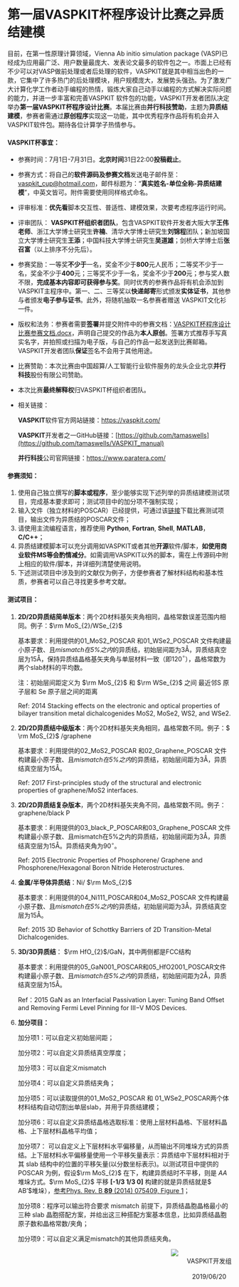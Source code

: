 # 第一届VASPKIT杯程序设计比赛之异质结建模

目前，在第一性原理计算领域，Vienna Ab initio simulation package (VASP)已经成为应用最广泛、用户数量最庞大、发表论文最多的软件包之一。市面上已经有不少可以对VASP做前处理或者后处理的软件，VASPKIT就是其中相当出色的一款，它集中了许多热门的后处理模块，用户规模庞大，发展势头强劲。为了激发广大计算化学工作者动手编程的热情，锻炼大家自己动手以编程的方式解决实际问题的能力，并进一步丰富和完善VASPKIT 软件包的功能，VASPKIT开发者团队决定举办**第一届VASPKIT杯程序设计比赛**。本届比赛由**并行科技赞助**，主题为**异质结建模**，参赛者需通过**原创程序**实现这一功能，其中优秀程序作品将有机会并入VASPKIT软件包。期待各位计算学子热情参与。

####  **VASPKIT杯事宜：**

- 参赛时间：7月1日-7月31日。**北京时间**31日22:00**投稿截止**。
- 参赛方式：将自己的**软件源码及参赛文档**发送电子邮件至：[vaspkit_cup@hotmail.com](mailto:vaspkit_cup@hotmail.com)，邮件标题为：“**真实姓名-单位全称-异质结建模**”，中英文皆可。附件需要使用同样格式命名。
- 评审标准：**优先看**脚本交互性、普适性、建模效果，次要考虑程序运行时间。
- 评审团队： **VASPKIT杯组织者团队**，包含VASPKIT软件开发者大阪大学**王伟老师**、浙江大学博士研究生**许楠**、清华大学博士研究生**刘锦程**团队；新加坡国立大学博士研究生**王添**；中国科技大学博士研究生**吴道雄**；剑桥大学博士后**张召富**（以上排序不分先后）。
- 参赛奖励：一等奖**不少于**一名，奖金不少于**800**元人民币；二等奖不少于一名，奖金不少于**400**元；三等奖不少于一名，奖金不少于**200**元；参与奖人数不限，**完成基本内容即可获得参与奖**。同时优秀的参赛作品将有机会添加到VASPKIT主程序中。第一、二、三等奖以**快递邮寄**形式颁发**实体证书**，其他参与者颁发**电子参与证书**。此外，将随机抽取一名参赛者赠送 VASPKIT文化衫一件。
- 版权和法务：参赛者需要**签署**并提交附件中的参赛文档：<a href="VASPKIT杯程序设计比赛参赛文档.docx">VASPKIT杯程序设计比赛参赛文档.docx</a>，声明自己提交的作品为**本人原创**。签署方式推荐手写真实名字，并拍照或扫描为电子版，与自己的作品一起发送到比赛邮箱。VASPKIT开发者团队**保证**签名不会用于其他用途。
- 比赛赞助：本次比赛由中国超算/人工智能行业软件服务的龙头企业北京**并行科技**股份有限公司赞助。

- 本次比赛**最终解释权**归VASPKIT杯组织者团队。

- 相关链接：

  **VASPKIT**软件官方网站链接：<https://vaspkit.com/>

  **VASPKIT**开发者之一GitHub链接：[https://github.com/tamaswells](https://github.com/tamaswells/VASPKIT_manual) 

  **并行科技**公司官网链接：<https://www.paratera.com/>

#### **参赛须知：**

1. 使用自己独立撰写的**脚本或程序**，至少能够实现下述列举的异质结建模测试项目，完成基本要求即可；测试项目中的加分项不强制实现；
2. 输入文件（独立材料的POSCAR）已经提供，可通过该<a href="vaspkit_cup_structure.rar">链接</a>下载比赛测试项目，输出文件为异质结的POSCAR文件；
3. 请使用主流编程语言，推荐使用 **Python**, **Fortran**, **Shell**, **MATLAB**，**C/C++**；
4. 异质结建模脚本可以充分调用如VASPKIT或者其他**开源**软件/脚本，**如使用商业软件MS等会酌情减分**。如需调用VASPKIT以外的脚本，需在上传源码中附上相应的软件/脚本，并详细列清楚使用说明。
5. 下述测试项目中涉及到的文献仅为例子，方便参赛者了解材料结构和基本性质，参赛者可以自己寻找更多参考文献。

#### **测试项目：**

1. **2D/2D异质结简单版本**：两个2D材料基矢夹角相同，晶格常数误差范围内相同。例子：$\rm MoS_{2}/WSe_{2}$

   基本要求：利用提供的01_MoS2_POSCAR 和01_WSe2_POSCAR 文件构建最小原子数、且*mismatch在5%之内*的异质结，初始层间距为3Å，异质结真空层为15Å，保持异质结晶格基矢夹角与单层材料一致（即120$^{\circ}$），晶格常数为两个slab材料的平均数。

   注：初始层间距定义为 $\rm MoS_{2}​$ 和 $\rm WSe_{2}​$ 之间 最近邻S 原子层和 Se 原子层之间的距离

   Ref: 2014 Stacking effects on the electronic and optical properties of bilayer transition metal dichalcogenides MoS2, MoSe2, WS2, and WSe2.

    

   

2. **2D/2D异质结中级版本**：两个2D材料基矢夹角相同，晶格常数不同。例子：$ \rm MoS_{2}$ /graphene

   基本要求：利用提供的02_MoS2_POSCAR 和02_Graphene_POSCAR 文件构建最小原子数、且*mismatch在5%之内*的异质结，初始层间距为3Å，异质结真空层为15Å。

   Ref: 2017 First-principles study of the structural and electronic properties of graphene/MoS2 interfaces.

 



3. **2D/2D异质结复杂版本**，两个2D材料基矢夹角不同，晶格常数不同。例子：graphene/black P

   基本要求：利用提供的03_black_P_POSCAR和03_Graphene_POSCAR 文件构建最小原子数、且mismatch在5%之内的异质结，初始层间距为3Å，异质结真空层为15Å。异质结夹角为90$^{\circ}$。

   Ref: 2015 Electronic Properties of Phosphorene/ Graphene and Phosphorene/Hexagonal Boron Nitride Heterostructures.



4. **金属/半导体异质结**：Ni/ $\rm MoS_{2}$ 

   基本要求：利用提供的04_Ni111_POSCAR和04_MoS2_POSCAR 文件构建最小原子数、且*mismatch在5%之内*的异质结，初始层间距为3Å，异质结真空层为15Å。

   Ref: 2015 3D Behavior of Schottky Barriers of 2D Transition-Metal Dichalcogenides.

 



5. **3D/3D异质结**：  $\rm HfO_{2}$/GaN，其中两侧都是FCC结构

   基本要求：利用提供的05_GaN001_POSCAR和05_HfO2001_POSCAR文件构建最小原子数、且*mismatch在5%之内*的异质结，初始层间距为2Å，异质结真空层为15Å。

   Ref：2015 GaN as an Interfacial Passivation Layer: Tuning Band Offset and Removing Fermi Level Pinning for III−V MOS Devices.

   

6.  **加分项目：**

    加分项1：可以自定义初始层间距；

    加分项2：可以自定义异质结真空厚度；

    加分项3：可以自定义mismatch

    加分项4：可以自定义异质结夹角；

    加分项5：可以读取提供的01_MoS2_POSCAR 和 01_WSe2_POSCAR两个体材料结构自动切割出单层slab，并用于异质结建模；

    加分项6：可以自定义异质结晶格选取标准：使用上层材料晶格、下层材料晶格、上下层材料晶格平均值；

    加分项7： 可以自定义上下层材料水平偏移量，从而输出不同堆垛方式的异质结。上下层材料水平偏移量使用一个平移矢量表示：异质结中下层材料相对于其 slab 结构中的位置的平移矢量(以分数坐标表示)。以测试项目中提供的 POSCAR 为例，假设$\rm MoS_{2}$ 在下，构建异质结时不平移，则是 $AA$ 堆垛方式。$\rm MoS_{2}$ 平移 **[-1/3   1/3   0]** 构建的就是异质结就是$ AB’$堆垛），<u>参考Phys. Rev. B **89** (2014) 075409, Figure 1</u>；

    加分项8：程序可以输出符合要求 mismatch 前提下，异质结晶胞晶格最小的三种 slab 晶胞搭配方案，并给出这三种搭配方案基本信息，比如异质结晶胞原子数和晶格常数/夹角；

    加分项9：可以自定义满足mismatch的其他异质结夹角。

<div style="float:right"><img src="章.png" ></img><br>
<span>&nbsp;&nbsp;&nbsp;&nbsp;&nbsp;&nbsp;&nbsp;&nbsp;&nbsp;VASPKIT开发组</span><br><br>
<span>&nbsp;&nbsp;&nbsp;&nbsp;&nbsp;&nbsp;&nbsp;&nbsp;&nbsp;&nbsp;&nbsp;&nbsp;2019/06/20</span></span><br><br></div>                                                                                                                                                       


​																					       																				

​                                                                                                                                                                                       